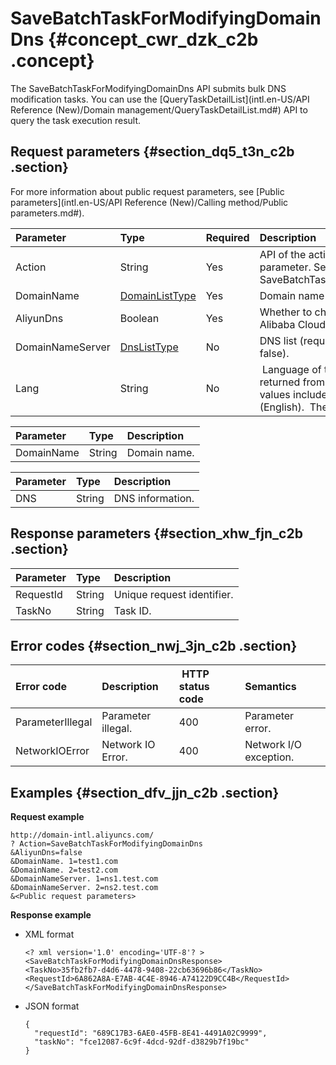 # SaveBatchTaskForModifyingDomainDns {#concept_cwr_dzk_c2b .concept}

The SaveBatchTaskForModifyingDomainDns API submits bulk DNS modification tasks. You can use the [QueryTaskDetailList](intl.en-US/API Reference (New)/Domain management/QueryTaskDetailList.md#) API to query the task execution result.

## Request parameters {#section_dq5_t3n_c2b .section}

For more information about public request parameters, see [Public parameters](intl.en-US/API Reference (New)/Calling method/Public parameters.md#).

|Parameter|Type|Required|Description|
|:--------|:---|:-------|:----------|
|Action|String|Yes|API of the action, system required parameter. Set this parameter to SaveBatchTaskForModifyingDomainDns.|
|DomainName|[DomainListType](#table_otg_v3n_c2b)|Yes|Domain name list.|
|AliyunDns|Boolean|Yes|Whether to change the domain name to Alibaba Cloud DNS.|
|DomainNameServer|[DnsListType](#table_x31_y3n_c2b)|No|DNS list \(required if AliyunDns is set to false\).|
|Lang|String|No| Language of the error message returned from the API. The enumerated values include zh \(Chinese\) and en \(English\).  The default value is en.|

|Parameter|Type|Description|
|:--------|:---|:----------|
|DomainName|String|Domain name.|

|Parameter|Type|Description|
|:--------|:---|:----------|
|DNS|String|DNS information.|

## Response parameters {#section_xhw_fjn_c2b .section}

|Parameter|Type|Description|
|:--------|:---|:----------|
|RequestId|String|Unique request identifier.|
|TaskNo|String|Task ID.|

## Error codes {#section_nwj_3jn_c2b .section}

|Error code|Description| HTTP status code|Semantics|
|:---------|:----------|:----------------|:--------|
|ParameterIllegal|Parameter illegal.|400|Parameter error.|
|NetworkIOError|Network IO Error.|400|Network I/O exception.|

## Examples {#section_dfv_jjn_c2b .section}

**Request example**

```
http://domain-intl.aliyuncs.com/
? Action=SaveBatchTaskForModifyingDomainDns
&AliyunDns=false
&DomainName. 1=test1.com
&DomainName. 2=test2.com
&DomainNameServer. 1=ns1.test.com
&DomainNameServer. 2=ns2.test.com
&<Public request parameters>
```

**Response example**

-   XML format

    ```
    <? xml version='1.0' encoding='UTF-8'? >
    <SaveBatchTaskForModifyingDomainDnsResponse>
    <TaskNo>35fb2fb7-d4d6-4478-9408-22cb63696b86</TaskNo>
    <RequestId>6A862A8A-E7AB-4C4E-8946-A74122D9CC4B</RequestId></SaveBatchTaskForModifyingDomainDnsResponse>
    ```

-   JSON format

    ```
    {
      "requestId": "689C17B3-6AE0-45FB-8E41-4491A02C9999",
      "taskNo": "fce12087-6c9f-4dcd-92df-d3829b7f19bc"
    }
    ```


